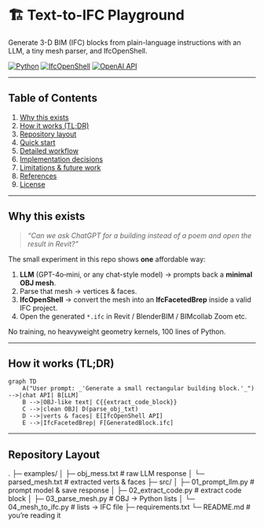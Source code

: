 # 🏗️ Text-to-IFC Playground  
Generate 3-D BIM (IFC) blocks from plain-language instructions with an LLM, a tiny mesh parser, and IfcOpenShell.

[![Python](https://img.shields.io/badge/python-3.9%2B-blue.svg)](https://www.python.org/)
[![IfcOpenShell](https://img.shields.io/badge/IfcOpenShell-%F0%9F%9A%A7-lightgrey)](https://ifcopenshell.org/)
[![OpenAI API](https://img.shields.io/badge/OpenAI%20API-%F0%9F%96%A5%EF%B8%8F-green)](https://platform.openai.com/)

---

## Table of Contents
1. [Why this exists](#why-this-exists)
2. [How it works (TL;DR)](#how-it-works-tldr)
3. [Repository layout](#repository-layout)
4. [Quick start](#quick-start)
5. [Detailed workflow](#detailed-workflow)
6. [Implementation decisions](#implementation-decisions)
7. [Limitations & future work](#limitations--future-work)
8. [References](#references)
9. [License](#license)

---

## Why this exists
> *“Can we ask ChatGPT for a *building* instead of a poem and open the result in Revit?”*

The small experiment in this repo shows **one** affordable way:

1. **LLM** (GPT-4o‐mini, or any chat-style model) → prompts back a **minimal OBJ mesh**.
2. Parse that mesh → vertices & faces.
3. **IfcOpenShell** → convert the mesh into an **IfcFacetedBrep** inside a valid IFC project.
4. Open the generated `*.ifc` in Revit / BlenderBIM / BIMcollab Zoom etc.

No training, no heavyweight geometry kernels, 100 lines of Python.

---

## How it works (TL;DR)

```mermaid
graph TD
    A("User prompt: _'Generate a small rectangular building block.'_") -->|chat API| B[LLM]
    B -->|OBJ-like text| C{{extract_code_block}}
    C -->|clean OBJ| D(parse_obj_txt)
    D -->|verts & faces| E[IfcOpenShell API]
    E -->|IfcFacetedBrep| F[GeneratedBlock.ifc]
```
---

## Repository Layout
.
├─ examples/
│  ├─ obj_mess.txt        # raw LLM response
│  └─ parsed_mesh.txt     # extracted verts & faces
├─ src/
│  ├─ 01_prompt_llm.py    # prompt model & save response
│  ├─ 02_extract_code.py  # extract code block
│  ├─ 03_parse_mesh.py    # OBJ → Python lists
│  └─ 04_mesh_to_ifc.py   # lists → IFC file
├─ requirements.txt
└─ README.md              # you’re reading it
